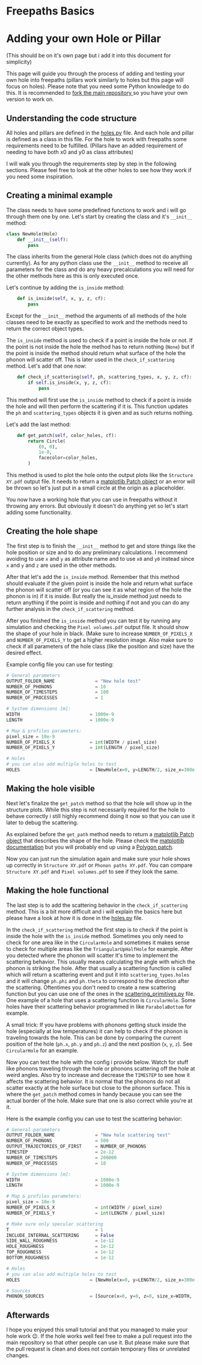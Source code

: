 # Freepaths Basics

# Adding your own Hole or Pillar
(This should be on it's own page but i add it into this document for simplicity)

This page will guide you through the process of adding and testing your own hole into freepaths (pillars work similarly to holes but this page will focus on holes). Please note that you need some Python knowledge to do this. It is recommended to [fork the main repository ](https://github.com/anufrievroman/freepaths/fork) so you have your own version to work on.

## Understanding the code structure

All holes and pillars are defined in the [holes.py](https://github.com/anufrievroman/freepaths/blob/master/freepaths/holes.py) file. And each hole and pillar is defined as a class in this file. For the hole to work with freepaths some requirements need to be fulfilled. (Pillars have an added requirement of needing to have both x0 and y0 as class attributes)

I will walk you through the requirements step by step in the following sections. Please feel free to look at the other holes to see how they work if you need some inspiration.

## Creating a minimal example

The class needs to have some predefined functions to work and i will go through them one by one. Let's start by creating the class and it's `__init__` method:

```python
class NewHole(Hole)
	def __init__(self):
		pass
```

The class inherits from the general Hole class (which does not do anything currently). As for any python class use the `__init__` method to receive all parameters for the class and do any heavy precalculations you will need for the other methods here as this is only executed once.

Let's continue by adding the `is_inside` method:

```python
	def is_inside(self, x, y, z, cf):
		pass
```

Except for the `__init__` method the arguments of all methods of the hole classes need to be exactly as specified to work and the methods need to return the correct object types.

The `is_inside` method is used to check if a point is inside the hole or not. If the point is not inside the hole the method has to return nothing (`None`) but if the point is inside the method should return what surface of the hole the phonon will scatter off. This is later used in the `check_if_scattering` method. Let's add that one now:

```python
	def check_if_scattering(self, ph, scattering_types, x, y, z, cf):
		if self.is_inside(x, y, z, cf):
			pass
``` 

This method will first use the `is_inside` method to check if a point is inside the hole and will then perform the scattering if it is. This function updates the `ph` and `scattering_types` objects it is given and as such returns nothing. 

Let's add the last method:

```python
	def get_patch(self, color_holes, cf):
		return Circle(
            (0, 0),
            1e-8,
            facecolor=color_holes,
        )
```

This method is used to plot the hole onto the output plots like the `Structure XY.pdf` output file. It needs to return a [matplotlib Patch object](https://matplotlib.org/stable/api/patches_api.html) or an error will be thrown so let's just put in a small circle at the origin as a placeholder.

You now have a working hole that you can use in freepaths without it throwing any errors. But obviously it doesn't do anything yet so let's start adding some functionality. 

## Creating the hole shape

The first step is to finish the `__init__` method to get and store things like the hole position or size and to do any preliminary calculations. I recommend avoiding to use `x` and `y` as attribute name and to use `x0` and `y0` instead since `x` and `y` and `z` are used in the other methods.

After that let's add the `is_inside` method. Remember that this method should evaluate if the given point is inside the hole and return what surface the phonon will scatter off (or you can see it as what region of the hole the phonon is in) if it is inside. But really the is_inside method just needs to return anything if the point is inside and nothing if not and you can do any further analysis in the `check_if_scattering` method.

After you finished the `is_inside` method you can test it by running any simulation and checking the `Pixel volumes.pdf` output file. It should show the shape of your hole in black. (Make sure to increase `NUMBER_OF_PIXELS_X` and `NUMBER_OF_PIXELS_Y` to get a higher resolution image. Also make sure to check if all parameters of the hole class (like the position and size) have the desired effect.

Example config file you can use for testing:

```python
# General parameters
OUTPUT_FOLDER_NAME               = "New hole test"
NUMBER_OF_PHONONS                = 10
NUMBER_OF_TIMESTEPS              = 100
NUMBER_OF_PROCESSES              = 1

# System dimensions [m]:
WIDTH                          = 1000e-9
LENGTH                         = 1000e-9

# Map & profiles parameters:
pixel_size = 10e-9
NUMBER_OF_PIXELS_X             = int(WIDTH / pixel_size)
NUMBER_OF_PIXELS_Y             = int(LENGTH / pixel_size)

# Holes
# you can also add multiple holes to test
HOLES                          = [NewHole(x=0, y=LENGTH/2, size_x=300e-9, size_y=400e-9)]
```

## Making the hole visible

Next let's finalize the `get_patch` method so that the hole will show up in the structure plots. While this step is not necessarily required for the hole to behave correctly i still highly recommend doing it now so that you can use it later to debug the scattering.

As explained before the `get_path` method needs to return a [matplotlib Patch object](https://matplotlib.org/stable/api/patches_api.html) that describes the shape of the hole. Please check the [matplotlib documentation](https://matplotlib.org/stable/api/patches_api.html) but you will probably end up using a [Polygon patch](https://matplotlib.org/stable/api/_as_gen/matplotlib.patches.Polygon.html#matplotlib.patches.Polygon).

Now you can just run the simulation again and make sure your hole shows up correctly in `Structure XY.pdf` or `Phonon paths XY.pdf`. You can compare `Structure XY.pdf` and `Pixel volumes.pdf` to see if they look the same.

## Making the hole functional

The last step is to add the scattering behavior in the `check_if_scattering` method. This is a bit more difficult and i will explain the basics here but please have a look at how it is done in the [holes.py](https://github.com/anufrievroman/freepaths/blob/master/freepaths/holes.py) file. 

In the `check_if_scattering` method the first step is to check if the point is inside the hole with the `is_inside` method. Sometimes you only need to check for one area like in the `CircularHole` and sometimes it makes sense to check for multiple areas like the `TriangularUpHalfHole` for example. After you detected where the phonon will scatter it's time to implement the scattering behavior. This usually means calculating the angle with which the phonon is striking the hole. After that usually a scattering function is called which will return a scattering event and put it into `scattering_types.holes` and it will change `ph.phi` and `ph.theta` to correspond to the direction after the scattering. Oftentimes you don't need to create a new scattering function but you can use one of the ones in the [scattering_primitives.py](https://github.com/anufrievroman/freepaths/blob/master/freepaths/scattering_primitives.py) file. One example of a hole that uses a scattering function is `CircularHole`. Some holes have their scattering behavior programmed in like `ParabolaBottom` for example.

A small trick: If you have problems with phonons getting stuck inside the hole (especially at low temperatures) it can help to check if the phonon is traveling towards the hole. This can be done by comparing the current position of the hole (`ph.x`, `ph.y` and `ph.z`) and the next position (`x`, `y`, `z`). See `CircularHole` for an example.

Now you can test the hole with the config i provide below. Watch for stuff like phonons traveling through the hole or phonons scattering off the hole at weird angles. Also try to increase and decrease the `TIMESTEP` to see how it affects the scattering behavior. It is normal that the phonons do not all scatter exactly at the hole surface but close to the phonon surface. This is where the `get_patch` method comes in handy because you can see the actual border of the hole. Make sure that one is also correct while you're at it.

Here is the example config you can use to test the scattering behavior:

```python
# General parameters
OUTPUT_FOLDER_NAME               = "New hole scattering test"
NUMBER_OF_PHONONS                = 500
OUTPUT_TRAJECTORIES_OF_FIRST     = NUMBER_OF_PHONONS
TIMESTEP                         = 2e-12
NUMBER_OF_TIMESTEPS              = 200000
NUMBER_OF_PROCESSES              = 10

# System dimensions [m]:
WIDTH                            = 1000e-9
LENGTH                           = 1000e-9

# Map & profiles parameters:
pixel_size = 10e-9
NUMBER_OF_PIXELS_X               = int(WIDTH / pixel_size)
NUMBER_OF_PIXELS_Y               = int(LENGTH / pixel_size)

# Make sure only specular scattering
T                                = 1
INCLUDE_INTERNAL_SCATTERING      = False
SIDE_WALL_ROUGHNESS              = 1e-12
HOLE_ROUGHNESS                   = 1e-12
TOP_ROUGHNESS                    = 1e-12
BOTTOM_ROUGHNESS                 = 1e-12

# Holes
# you can also add multiple holes to test
HOLES                          = [NewHole(x=0, y=LENGTH/2, size_x=300e-9, size_y=400e-9)]

# Sources
PHONON_SOURCES                 = [Source(x=0, y=0, z=0, size_x=WIDTH,  size_y=0, size_z=THICKNESS, angle_distribution="random_up")]
```

## Afterwards

I hope you enjoyed this small tutorial and that you managed to make your hole work 😉. 
If the hole works well feel free to make a pull request into the main repository so that other people can use it. But please make sure that the pull request is clean and does not contain temporary files or unrelated changes.

